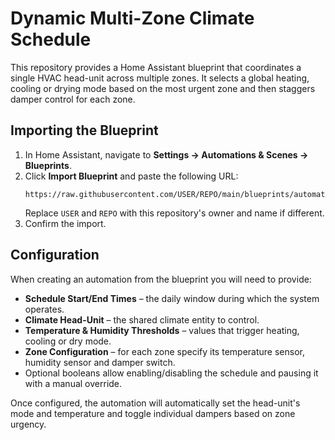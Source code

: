 # Dynamic Multi-Zone Climate Schedule

This repository provides a Home Assistant blueprint that coordinates a single HVAC head-unit across multiple zones. It selects a global heating, cooling or drying mode based on the most urgent zone and then staggers damper control for each zone.

## Importing the Blueprint

1. In Home Assistant, navigate to **Settings → Automations & Scenes → Blueprints**.
2. Click **Import Blueprint** and paste the following URL:
   ```
   https://raw.githubusercontent.com/USER/REPO/main/blueprints/automation/multi_zone_climate.yaml
   ```
   Replace `USER` and `REPO` with this repository's owner and name if different.
3. Confirm the import.

## Configuration

When creating an automation from the blueprint you will need to provide:

- **Schedule Start/End Times** – the daily window during which the system operates.
- **Climate Head-Unit** – the shared climate entity to control.
- **Temperature & Humidity Thresholds** – values that trigger heating, cooling or dry mode.
- **Zone Configuration** – for each zone specify its temperature sensor, humidity sensor and damper switch.
- Optional booleans allow enabling/disabling the schedule and pausing it with a manual override.

Once configured, the automation will automatically set the head-unit's mode and temperature and toggle individual dampers based on zone urgency.
